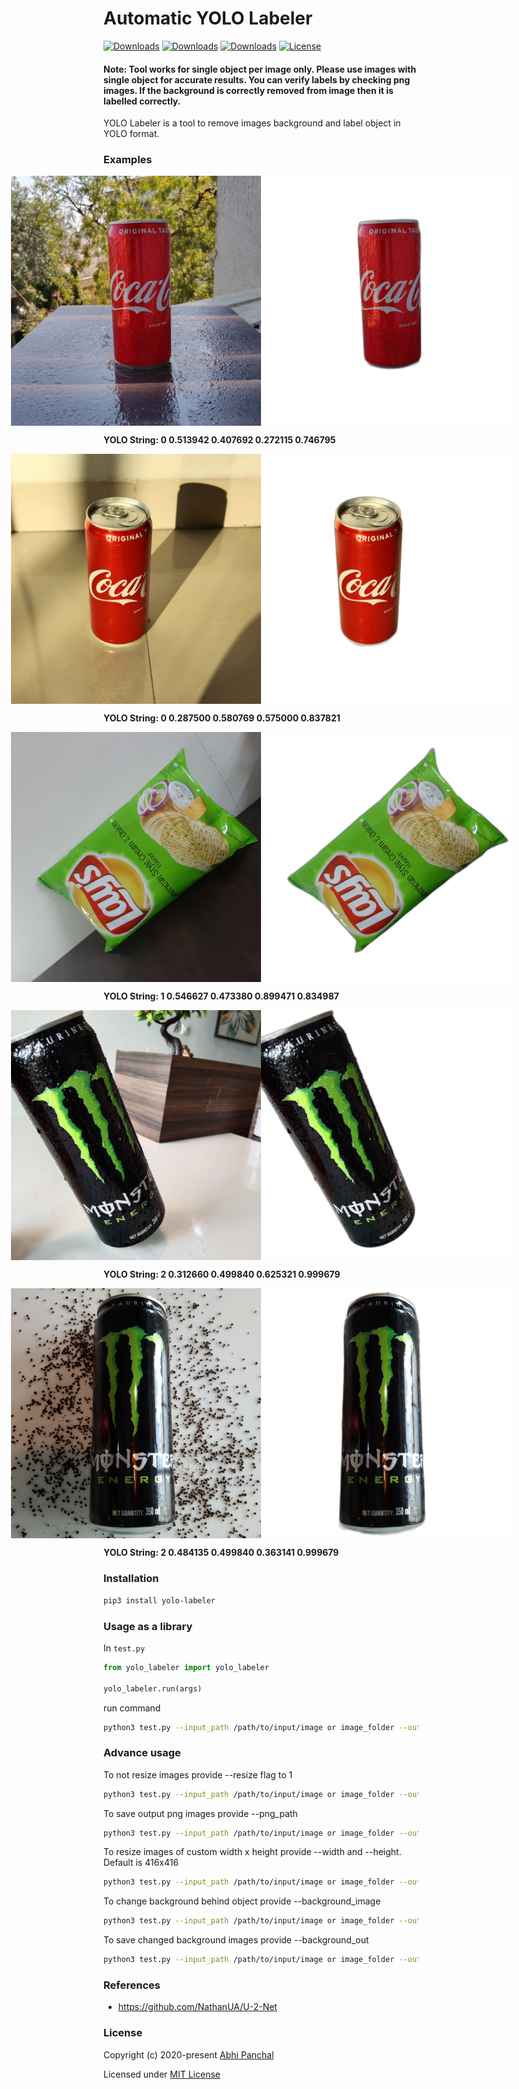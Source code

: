 # Automatic YOLO Labeler

[![Downloads](https://pepy.tech/badge/yolo-labeler)](https://pepy.tech/project/yolo-labeler)
[![Downloads](https://pepy.tech/badge/yolo-labeler/month)](https://pepy.tech/project/yolo-labeler/month)
[![Downloads](https://pepy.tech/badge/yolo-labeler/week)](https://pepy.tech/project/yolo-labeler/week)
[![License](https://img.shields.io/badge/License-MIT-blue.svg)](https://img.shields.io/badge/License-MIT-blue.svg)

#### Note: Tool works for single object per image only. Please use images with single object for accurate results. You can verify labels by checking png images. If the background is correctly removed from image then it is labelled correctly.

YOLO Labeler is a tool to remove images background and label object in YOLO format.

### Examples
<p style="display: flex;align-items: center;justify-content: center;">
  <img src="https://github.com/abpanchal95/yolo-labeler/blob/master/examples/1.jpg" width="400" />
  <img src="https://github.com/abpanchal95/yolo-labeler/blob/master/examples/1_.png" width="400" />
  <div class="textcontent">
    <div class="text"><b> YOLO String: 0 0.513942 0.407692 0.272115 0.746795 </b></div>
  </div>
</p>

<p style="display: flex;align-items: center;justify-content: center;"> 
  <img src="https://github.com/abpanchal95/yolo-labeler/blob/master/examples/2.jpg" width="400" />
  <img src="https://github.com/abpanchal95/yolo-labeler/blob/master/examples/2_.png" width="400" />
  <div class="textcontent">
    <div class="text"><b> YOLO String: 0 0.287500 0.580769 0.575000 0.837821 </b></div>
  </div>  
</p>

<p style="display: flex;align-items: center;justify-content: center;">  
  <img src="https://github.com/abpanchal95/yolo-labeler/blob/master/examples/3.jpg" width="400" />
  <img src="https://github.com/abpanchal95/yolo-labeler/blob/master/examples/3_.png" width="400" />
  <div class="textcontent">
    <div class="text"><b> YOLO String: 1 0.546627 0.473380 0.899471 0.834987 </b></div>
  </div>
</p>

<p style="display: flex;align-items: center;justify-content: center;">  
  <img src="https://github.com/abpanchal95/yolo-labeler/blob/master/examples/4.jpg" width="400" />
  <img src="https://github.com/abpanchal95/yolo-labeler/blob/master/examples/4_.png" width="400" />
  <div class="textcontent">
    <div class="text"><b> YOLO String: 2 0.312660 0.499840 0.625321 0.999679 </b></div>
  </div>
</p>

<p style="display: flex;align-items: center;justify-content: center;">  
  <img src="https://github.com/abpanchal95/yolo-labeler/blob/master/examples/5.jpg" width="400" />
  <img src="https://github.com/abpanchal95/yolo-labeler/blob/master/examples/5_.png" width="400" />
  <div class="textcontent">
    <div class="text"><b> YOLO String: 2 0.484135 0.499840 0.363141 0.999679 </b></div>
  </div>
</p>

### Installation

```bash
pip3 install yolo-labeler
```

### Usage as a library

In `test.py`

```python
from yolo_labeler import yolo_labeler

yolo_labeler.run(args)
```

run command
```bash
python3 test.py --input_path /path/to/input/image or image_folder --output_image_path /path/to/output/images --output_text_path /path/to/output/text --yolo_label class_num
```

### Advance usage

To not resize images provide --resize flag to 1
```bash
python3 test.py --input_path /path/to/input/image or image_folder --output_image_path /path/to/output/images --output_text_path /path/to/output/text --yolo_label class_num --size 1
```

To save output png images provide --png_path
```bash
python3 test.py --input_path /path/to/input/image or image_folder --output_image_path /path/to/output/images --output_text_path /path/to/output/text --yolo_label class_num --size 1 --png_path /path/to/output/png
```

To resize images of custom width x height provide --width and --height. Default is 416x416
```bash
python3 test.py --input_path /path/to/input/image or image_folder --output_image_path /path/to/output/images --output_text_path /path/to/output/text --yolo_label class_num --png_path /path/to/output/png --width 416 --height 416
```

To change background behind object provide --background_image
```bash
python3 test.py --input_path /path/to/input/image or image_folder --output_image_path /path/to/output/images --output_text_path /path/to/output/text --yolo_label class_num --png_path /path/to/output/png --width 1000 --height 1000 --background_image /path/to/background/image
```

To save changed background images provide --background_out
```bash
python3 test.py --input_path /path/to/input/image or image_folder --output_image_path /path/to/output/images --output_text_path /path/to/output/text --yolo_label class_num --png_path /path/to/output/png --width 416 --height 416 --background_image /path/to/background/image --background_out /path/to/output/changed/background/images
```

### References

- https://github.com/NathanUA/U-2-Net

### License

Copyright (c) 2020-present [Abhi Panchal](https://github.com/abpanchal95)

Licensed under [MIT License](./LICENSE)
